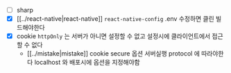 - [ ] sharp
- [X] [[../react-native|react-native]] `react-native-config` .env 수정하면 클린 빌드해야한다
- [X] cookie `httpOnly` 는 서버가 아니면 설정할 수 없고 설정시에 클라이언트에서 접근할 수 없다
  - [[../mistake|mistake]] cookie secure 옵션 서버실행 protocol 에 따라야한다 localhost 와 배포시에 옵션을 지정해야함

